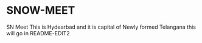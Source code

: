 # SNOW-MEET
SN Meet
This is Hydearbad and it is capital of Newly formed Telangana
this will go in README-EDIT2
